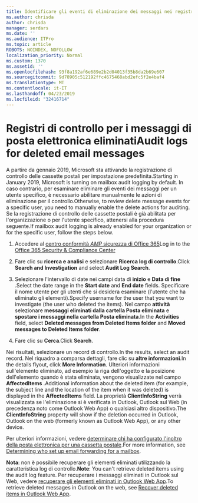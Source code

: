 ```yaml
---
title: Identificare gli eventi di eliminazione dei messaggi nei registri di controllo
ms.author: chrisda
author: chrisda
manager: serdars
ms.date: ''
ms.audience: ITPro
ms.topic: article
ROBOTS: NOINDEX, NOFOLLOW
localization_priority: Normal
ms.custom: 1370
ms.assetid: ''
ms.openlocfilehash: 93f8a192af6e689e2b2d04013f35b8da2b69e607
ms.sourcegitcommit: 9d78905c512192ffc4675468abd2efc5f2e4baf4
ms.translationtype: MT
ms.contentlocale: it-IT
ms.lasthandoff: 04/23/2019
ms.locfileid: "32416714"
---
```

# <a name="audit-logs-for-deleted-email-messages"></a><span data-ttu-id="9a8c2-102">Registri di controllo per i messaggi di posta elettronica eliminati</span><span class="sxs-lookup"><span data-stu-id="9a8c2-102">Audit logs for deleted email messages</span></span>

<span data-ttu-id="9a8c2-103">A partire da gennaio 2019, Microsoft sta attivando la registrazione di controllo delle cassette postali per impostazione predefinita.</span><span class="sxs-lookup"><span data-stu-id="9a8c2-103">Starting in January 2019, Microsoft is turning on mailbox audit logging by default.</span></span> <span data-ttu-id="9a8c2-104">In caso contrario, per esaminare eliminare gli eventi dei messaggi per un utente specifico, è necessario abilitare manualmente le azioni di eliminazione per il controllo.</span><span class="sxs-lookup"><span data-stu-id="9a8c2-104">Otherwise, to review delete message events for a specific user, you need to manually enable the delete actions for auditing.</span></span> <span data-ttu-id="9a8c2-105">Se la registrazione di controllo delle cassette postali è già abilitata per l'organizzazione o per l'utente specifico, attenersi alla procedura seguente.</span><span class="sxs-lookup"><span data-stu-id="9a8c2-105">If mailbox audit logging is already enabled for your organization or for the specific user, follow the steps below.</span></span>

1. <span data-ttu-id="9a8c2-106">Accedere al [centro conformità _AMP_ sicurezza di Office 365](https://protection.office.com/)</span><span class="sxs-lookup"><span data-stu-id="9a8c2-106">Log in to the [Office 365 Security & Compliance Center](https://protection.office.com/)</span></span>

2. <span data-ttu-id="9a8c2-107">Fare clic su **ricerca e analisi** e selezionare **Ricerca log di controllo**.</span><span class="sxs-lookup"><span data-stu-id="9a8c2-107">Click **Search and Investigation** and select **Audit Log Search**.</span></span>

3. <span data-ttu-id="9a8c2-108">Selezionare l'intervallo di date nei campi data di **inizio** e **Data di fine** .</span><span class="sxs-lookup"><span data-stu-id="9a8c2-108">Select the date range in the **Start date** and **End date** fields.</span></span> <span data-ttu-id="9a8c2-109">Specificare il nome utente per gli utenti che si desidera esaminare (l'utente che ha eliminato gli elementi).</span><span class="sxs-lookup"><span data-stu-id="9a8c2-109">Specify username for the user that you want to investigate (the user who deleted the items).</span></span> <span data-ttu-id="9a8c2-110">Nel campo **attività** selezionare **messaggi eliminati dalla cartella Posta eliminata** e **spostare i messaggi nella cartella Posta eliminata**.</span><span class="sxs-lookup"><span data-stu-id="9a8c2-110">In the **Activities** field, select **Deleted messages from Deleted Items folder** and **Moved messages to Deleted Items folder**.</span></span>

4. <span data-ttu-id="9a8c2-111">Fare clic su **Cerca**.</span><span class="sxs-lookup"><span data-stu-id="9a8c2-111">Click **Search**.</span></span>

<span data-ttu-id="9a8c2-112">Nei risultati, selezionare un record di controllo.</span><span class="sxs-lookup"><span data-stu-id="9a8c2-112">In the results, select an audit record.</span></span> <span data-ttu-id="9a8c2-113">Nel riquadro a comparsa dettagli, fare clic su **altre informazioni**.</span><span class="sxs-lookup"><span data-stu-id="9a8c2-113">In the details flyout, click **More Information**.</span></span> <span data-ttu-id="9a8c2-114">Ulteriori informazioni sull'elemento eliminato, ad esempio la riga dell'oggetto e la posizione dell'elemento quando è stata eliminata, vengono visualizzate nel campo **AffectedItems** .</span><span class="sxs-lookup"><span data-stu-id="9a8c2-114">Additional information about the deleted item (for example, the subject line and the location of the item when it was deleted) is displayed in the **AffectedItems** field.</span></span> <span data-ttu-id="9a8c2-115">La proprietà **ClientInfoString** verrà visualizzata se l'eliminazione si è verificata in Outlook, Outlook sul Web (in precedenza noto come Outlook Web App) o qualsiasi altro dispositivo.</span><span class="sxs-lookup"><span data-stu-id="9a8c2-115">The **ClientInfoString** property will show if the deletion occurred in Outlook, Outlook on the web (formerly known as Outlook Web App), or any other device.</span></span>

<span data-ttu-id="9a8c2-116">Per ulteriori informazioni, vedere [determinare chi ha configurato l'inoltro della posta elettronica per una cassetta postale](https://docs.microsoft.com/office365/securitycompliance/auditing-troubleshooting-scenarios#determining-if-a-user-deleted-email-items).</span><span class="sxs-lookup"><span data-stu-id="9a8c2-116">For more information, see [Determining who set up email forwarding for a mailbox](https://docs.microsoft.com/office365/securitycompliance/auditing-troubleshooting-scenarios#determining-if-a-user-deleted-email-items).</span></span>

<span data-ttu-id="9a8c2-117">**Nota**: non è possibile recuperare gli elementi eliminati utilizzando la caratteristica log di controllo.</span><span class="sxs-lookup"><span data-stu-id="9a8c2-117">**Note**: You can't retrieve deleted items using the audit log feature.</span></span> <span data-ttu-id="9a8c2-118">Per recuperare i messaggi eliminati in Outlook sul Web, vedere [recuperare gli elementi eliminati in Outlook Web App](https://support.office.com/article/C3D8FC15-EEEF-4F1C-81DF-E27964B7EDD4).</span><span class="sxs-lookup"><span data-stu-id="9a8c2-118">To retrieve deleted messages in Outlook on the web, see [Recover deleted items in Outlook Web App](https://support.office.com/article/C3D8FC15-EEEF-4F1C-81DF-E27964B7EDD4).</span></span>
